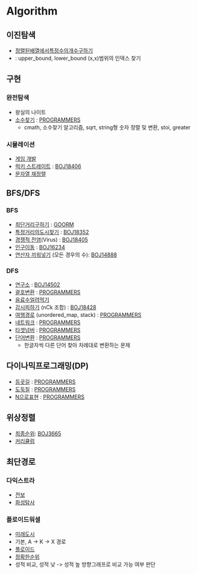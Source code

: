 # Algorithm

## 이진탐색
* [정렬된배열에서특정수의개수구하기](https://github.com/Jsueeee/Algorithm/blob/master/%EC%9D%B4%EC%A7%84%ED%83%90%EC%83%89/%EC%A0%95%EB%A0%AC%EB%90%9C%EB%B0%B0%EC%97%B4%EC%97%90%EC%84%9C%ED%8A%B9%EC%A0%95%EC%88%98%EC%9D%98%EA%B0%9C%EC%88%98%EA%B5%AC%ED%95%98%EA%B8%B0.cpp)
 * <algorithm> : upper_bound, lower_bound (x,x)범위의 인덱스 찾기
## 구현
### 완전탐색
* 왕실의 나이트
* [소수찾기](https://github.com/Jsueeee/Algorithm/blob/master/%EA%B5%AC%ED%98%84/%EC%86%8C%EC%88%98%EC%B0%BE%EA%B8%B0.cpp) : [PROGRAMMERS](https://programmers.co.kr/learn/courses/30/lessons/42839)
  * cmath, 소수찾기 알고리즘, sqrt, string형 숫자 정렬 및 변환, stoi, greater<int>
### 시뮬레이션
* [게임 개발](https://github.com/Jsueeee/Algorithm/blob/master/%EA%B5%AC%ED%98%84/%EA%B2%8C%EC%9E%84%20%EA%B0%9C%EB%B0%9C.cpp)
* [럭키 스트레이트](https://github.com/Jsueeee/Algorithm/blob/master/%EA%B5%AC%ED%98%84/%EB%9F%AD%ED%82%A4%20%EC%8A%A4%ED%8A%B8%EB%A0%88%EC%9D%B4%ED%8A%B8.cpp) : [BOJ18406](https://www.acmicpc.net/problem/18406)
* [문자열 재정렬](https://github.com/Jsueeee/Algorithm/blob/master/%EA%B5%AC%ED%98%84/%EB%AC%B8%EC%9E%90%EC%97%B4%20%EC%9E%AC%EC%A0%95%EB%A0%AC.cpp)
## BFS/DFS
### BFS
* [최단거리구하기](https://github.com/Jsueeee/Algorithm/blob/master/dfs-bfs/%EC%B5%9C%EB%8B%A8%EA%B1%B0%EB%A6%AC%EA%B5%AC%ED%95%98%EA%B8%B0.cpp) : [GOORM](https://level.goorm.io/exam/43082/%EC%B5%9C%EB%8B%A8-%EA%B1%B0%EB%A6%AC-%EA%B5%AC%ED%95%98%EA%B8%B0/quiz/1)
* [특정거리의도시찾기](https://github.com/Jsueeee/Algorithm/blob/master/dfs-bfs/%ED%8A%B9%EC%A0%95%EA%B1%B0%EB%A6%AC%EC%9D%98%EB%8F%84%EC%8B%9C%EC%B0%BE%EA%B8%B0.cpp) : [BOJ18352](https://www.acmicpc.net/problem/18352)
* [경쟁적 전염](https://github.com/Jsueeee/Algorithm/blob/master/dfs-bfs/%EA%B2%BD%EC%9F%81%EC%A0%81%EC%A0%84%EC%97%BC(virus).cpp)(Virus) : [BOJ18405](https://www.acmicpc.net/problem/18405)
* [인구이동](https://github.com/Jsueeee/Algorithm/blob/master/dfs-bfs/%EC%9D%B8%EA%B5%AC%EC%9D%B4%EB%8F%99.cpp) : [BOJ16234](https://www.acmicpc.net/problem/16234)
* [연산자 끼워넣기](https://github.com/Jsueeee/Algorithm/blob/master/dfs-bfs/%EC%97%B0%EC%82%B0%EC%9E%90%EB%81%BC%EC%9B%8C%EB%84%A3%EA%B8%B0.cpp) (모든 경우의 수): [BOJ14888](https://www.acmicpc.net/problem/14888)
### DFS
* [연구소](https://github.com/Jsueeee/Algorithm/blob/master/dfs-bfs/%EC%97%B0%EA%B5%AC%EC%86%8C.cpp) : [BOJ14502](https://www.acmicpc.net/problem/14502)
* [괄호변환](https://github.com/Jsueeee/Algorithm/blob/master/dfs-bfs/%EA%B4%84%ED%98%B8%EB%B3%80%ED%99%98.cpp) : [PROGRAMMERS](https://programmers.co.kr/learn/courses/30/lessons/60058)
* [음료수얼려먹기](https://github.com/Jsueeee/Algorithm/blob/master/dfs-bfs/%EC%9D%8C%EB%A3%8C%EC%88%98%EC%96%BC%EB%A0%A4%EB%A8%B9%EA%B8%B0.cpp)
* [감시피하기](https://github.com/Jsueeee/Algorithm/blob/master/dfs-bfs/%EA%B0%90%EC%8B%9C%ED%94%BC%ED%95%98%EA%B8%B0.cpp) (nCk 조합) : [BOJ18428](https://www.acmicpc.net/problem/18428)
* [여행경로](https://github.com/Jsueeee/Algorithm/blob/master/dfs-bfs/%EC%97%AC%ED%96%89%EA%B2%BD%EB%A1%9C.cpp) (unordered_map, stack) : [PROGRAMMERS](https://programmers.co.kr/learn/courses/30/lessons/43164)
* [네트워크](https://github.com/Jsueeee/Algorithm/blob/master/dfs-bfs/%EB%84%A4%ED%8A%B8%EC%9B%8C%ED%81%AC.cpp) : [PROGRAMMERS](https://programmers.co.kr/learn/courses/30/lessons/43162)
* [타겟넘버](https://github.com/Jsueeee/Algorithm/blob/master/dfs-bfs/%ED%83%80%EA%B2%9F%EB%84%98%EB%B2%84.cpp) : [PROGRAMMERS](https://programmers.co.kr/learn/courses/30/lessons/43165)
* [단어변환](https://github.com/Jsueeee/Algorithm/blob/master/dfs-bfs/%EB%8B%A8%EC%96%B4%EB%B3%80%ED%99%98.cpp) : [PROGRAMMERS](https://programmers.co.kr/learn/courses/30/lessons/43163)
  * 한글자씩 다른 단어 찾아 차례대로 변환하는 문제
## 다이나믹프로그래밍(DP)
* [등굣길](https://github.com/Jsueeee/Algorithm/blob/master/%EB%8B%A4%EC%9D%B4%EB%82%98%EB%AF%B9%20%ED%94%84%EB%A1%9C%EA%B7%B8%EB%9E%98%EB%B0%8D/%EB%93%B1%EA%B5%A3%EA%B8%B8.cpp) : [PROGRAMMERS](https://programmers.co.kr/learn/courses/30/lessons/42898)
* [도둑질](https://github.com/Jsueeee/Algorithm/blob/master/%EB%8B%A4%EC%9D%B4%EB%82%98%EB%AF%B9%20%ED%94%84%EB%A1%9C%EA%B7%B8%EB%9E%98%EB%B0%8D/%EB%8F%84%EB%91%91%EC%A7%88.cpp) : [PROGRAMMERS](https://programmers.co.kr/learn/courses/30/lessons/42897)
* [N으로표현](https://github.com/Jsueeee/Algorithm/blob/master/%EB%8B%A4%EC%9D%B4%EB%82%98%EB%AF%B9%20%ED%94%84%EB%A1%9C%EA%B7%B8%EB%9E%98%EB%B0%8D/N%EC%9C%BC%EB%A1%9C%20%ED%91%9C%ED%98%84.cpp) : [PROGRAMMERS](https://programmers.co.kr/learn/courses/30/lessons/42895)
## 위상정렬
 * [최종순위](https://github.com/Jsueeee/Algorithm/blob/master/%EC%9C%84%EC%83%81%EC%A0%95%EB%A0%AC/%EC%B5%9C%EC%A2%85%EC%88%9C%EC%9C%84.cpp): [BOJ3665](https://www.acmicpc.net/problem/3665)
 * [커리큘럼](https://github.com/Jsueeee/Algorithm/blob/master/%EC%9C%84%EC%83%81%EC%A0%95%EB%A0%AC/%EC%BB%A4%EB%A6%AC%ED%81%98%EB%9F%BC.cpp)
## 최단경로
### 다익스트라
 * [전보](https://github.com/Jsueeee/Algorithm/blob/master/%EC%B5%9C%EB%8B%A8%EA%B2%BD%EB%A1%9C/%EB%8B%A4%EC%9D%B5%EC%8A%A4%ED%8A%B8%EB%9D%BC/%EC%A0%84%EB%B3%B4.cpp)
 * [화성탐사](https://github.com/Jsueeee/Algorithm/blob/master/%EC%B5%9C%EB%8B%A8%EA%B2%BD%EB%A1%9C/%EB%8B%A4%EC%9D%B5%EC%8A%A4%ED%8A%B8%EB%9D%BC/%ED%99%94%EC%84%B1%ED%83%90%EC%82%AC.cpp)
### 플로이드워셜
 * [미래도시](https://github.com/Jsueeee/Algorithm/blob/master/%EC%B5%9C%EB%8B%A8%EA%B2%BD%EB%A1%9C/%ED%94%8C%EB%A1%9C%EC%9D%B4%EB%93%9C%EC%9B%8C%EC%85%9C/%EB%AF%B8%EB%9E%98%20%EB%8F%84%EC%8B%9C.cpp) 
  * 기본, A -> K -> X 경로
 * [플로이드](https://github.com/Jsueeee/Algorithm/blob/master/%EC%B5%9C%EB%8B%A8%EA%B2%BD%EB%A1%9C/%ED%94%8C%EB%A1%9C%EC%9D%B4%EB%93%9C%EC%9B%8C%EC%85%9C/%ED%94%8C%EB%A1%9C%EC%9D%B4%EB%93%9C.cpp)
 * [정확한순위](https://github.com/Jsueeee/Algorithm/blob/master/%EC%B5%9C%EB%8B%A8%EA%B2%BD%EB%A1%9C/%ED%94%8C%EB%A1%9C%EC%9D%B4%EB%93%9C%EC%9B%8C%EC%85%9C/%EC%A0%95%ED%99%95%ED%95%9C%EC%88%9C%EC%9C%84.cpp)
  * 성적 비교, 성적 낮 -> 성적 높 방향그래프로 비교 가능 여부 판단
